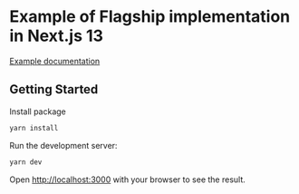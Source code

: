 # Example of Flagship implementation in Next.js 13

[Example documentation](https://docs.developers.flagship.io/docs/avoid-flickering-with-nextjs-ssr)

## Getting Started

Install package

```bash
yarn install
```

Run the development server:

```bash
yarn dev
```

Open [http://localhost:3000](http://localhost:3000) with your browser to see the result.
